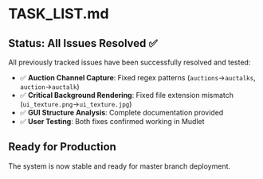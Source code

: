 # TASK_LIST.md

## Status: All Issues Resolved ✅

All previously tracked issues have been successfully resolved and tested:

- ✅ **Auction Channel Capture**: Fixed regex patterns (`auctions`→`auctalks`, `auction`→`auctalk`)
- ✅ **Critical Background Rendering**: Fixed file extension mismatch (`ui_texture.png`→`ui_texture.jpg`)
- ✅ **GUI Structure Analysis**: Complete documentation provided
- ✅ **User Testing**: Both fixes confirmed working in Mudlet

## Ready for Production

The system is now stable and ready for master branch deployment.